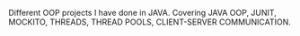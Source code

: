 Different OOP projects I have done in JAVA. Covering JAVA OOP, JUNIT, MOCKITO, THREADS, THREAD POOLS, CLIENT-SERVER  COMMUNICATION.
